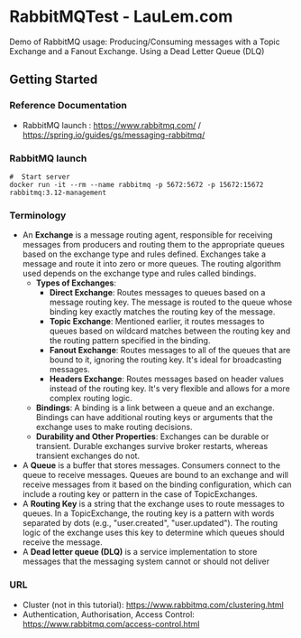 # RabbitMQTest - LauLem.com
Demo of RabbitMQ usage: Producing/Consuming messages with a Topic Exchange and a Fanout Exchange. Using a Dead Letter Queue (DLQ)

## Getting Started

### Reference Documentation
* RabbitMQ launch : https://www.rabbitmq.com/ / https://spring.io/guides/gs/messaging-rabbitmq/

### RabbitMQ launch
```
#  Start server
docker run -it --rm --name rabbitmq -p 5672:5672 -p 15672:15672 rabbitmq:3.12-management
```

### Terminology
- An **Exchange** is a message routing agent, responsible for receiving messages from producers and routing them to the appropriate queues based on the exchange type and rules defined. Exchanges take a message and route it into zero or more queues. The routing algorithm used depends on the exchange type and rules called bindings.
  - **Types of Exchanges**:
    - **Direct Exchange**: Routes messages to queues based on a message routing key. The message is routed to the queue whose binding key exactly matches the routing key of the message.
    - **Topic Exchange**: Mentioned earlier, it routes messages to queues based on wildcard matches between the routing key and the routing pattern specified in the binding.
    - **Fanout Exchange**: Routes messages to all of the queues that are bound to it, ignoring the routing key. It's ideal for broadcasting messages.
    - **Headers Exchange**: Routes messages based on header values instead of the routing key. It's very flexible and allows for a more complex routing logic.
  - **Bindings**: A binding is a link between a queue and an exchange. Bindings can have additional routing keys or arguments that the exchange uses to make routing decisions.
  - **Durability and Other Properties**: Exchanges can be durable or transient. Durable exchanges survive broker restarts, whereas transient exchanges do not.
- A **Queue** is a buffer that stores messages. Consumers connect to the queue to receive messages. Queues are bound to an exchange and will receive messages from it based on the binding configuration, which can include a routing key or pattern in the case of TopicExchanges.
- A **Routing Key** is a string that the exchange uses to route messages to queues. In a TopicExchange, the routing key is a pattern with words separated by dots (e.g., "user.created", "user.updated"). The routing logic of the exchange uses this key to determine which queues should receive the message.
- A **Dead letter queue (DLQ)** is a service implementation to store messages that the messaging system cannot or should not deliver

### URL
* Cluster (not in this tutorial): https://www.rabbitmq.com/clustering.html
* Authentication, Authorisation, Access Control: https://www.rabbitmq.com/access-control.html
